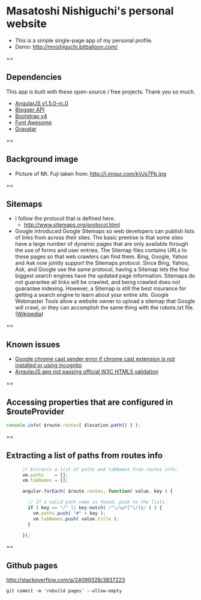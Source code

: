 # Masatoshi Nishiguchi's personal website

- This is a simple single-page app of my personal profile.
- Demo: http://mnishiguchi.bitballoon.com/

==

## Dependencies
This app is built with these open-source / free projects. Thank you so much.
- [AngularJS v1.5.0-rc.0](https://angularjs.org/)
- [Blogger API](https://developers.google.com/blogger/?hl=en)
- [Bootstrap v4](http://v4-alpha.getbootstrap.com/)
- [Font Awesome](https://fortawesome.github.io/Font-Awesome/)
- [Gravatar](http://en.gravatar.com/)

==

## Background image
- Picture of Mt. Fuji taken from: http://i.imgur.com/kVJs7Pb.jpg

==

## Sitemaps
- I follow the protocol that is defined here.
    + http://www.sitemaps.org/protocol.html
- Google introduced Google Sitemaps so web developers can publish lists of links from across their sites. The basic premise is that some sites have a large number of dynamic pages that are only available through the use of forms and user entries. The Sitemap files contains URLs to these pages so that web crawlers can find them. Bing, Google, Yahoo and Ask now jointly support the Sitemaps protocol.
Since Bing, Yahoo, Ask, and Google use the same protocol, having a Sitemap lets the four biggest search engines have the updated page information. Sitemaps do not guarantee all links will be crawled, and being crawled does not guarantee indexing. However, a Sitemap is still the best insurance for getting a search engine to learn about your entire site. Google Webmaster Tools allow a website owner to upload a sitemap that Google will crawl, or they can accomplish the same thing with the robots.txt file. ([Wikipedia](https://en.wikipedia.org/wiki/Site_map))

==

## Known issues
- [Google chrome cast sender error if chrome cast extension is not installed or using incognito](http://stackoverflow.com/questions/24490323/google-chrome-cast-sender-error-if-chrome-cast-extension-is-not-installed-or-usi)
- [AngularJS app not passing official W3C HTML5 validation](http://stackoverflow.com/questions/18607437/should-i-care-about-w3c-validation)

==

## Accessing properties that are configured in $routeProvider

```js
console.info( $route.routes[ $location.path() ] );
```

==

## Extracting a list of paths from routes info
```js
      // Extracts a list of paths and tabNames from routes info.
      vm.paths    = [];
      vm.tabNames = [];

      angular.forEach( $route.routes, function( value, key ) {

        // If a valid path name is found, push to the lists.
        if ( key == "/" || key.match( /^\/\w*[^\/]$/ ) ) {
          vm.paths.push( "#" + key );
          vm.tabNames.push( value.title );
        }

      });
```

==

## Github pages

http://stackoverflow.com/a/24099328/3837223

```
git commit -m 'rebuild pages' --allow-empty
```
